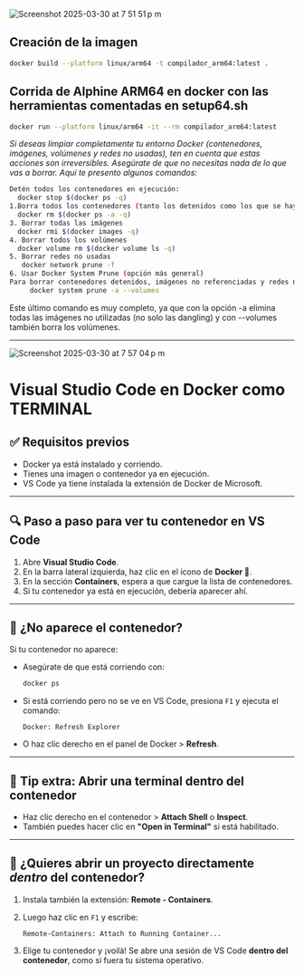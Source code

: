 ![Screenshot 2025-03-30 at 7 51 51 p m](https://github.com/user-attachments/assets/dd746913-d08b-4acb-b002-114ad08b683e)


## Creación de la imagen
```bash
docker build --platform linux/arm64 -t compilador_arm64:latest .
```

## Corrida de Alphine ARM64 en docker con las herramientas comentadas en setup64.sh
```bash
docker run --platform linux/arm64 -it --rm compilador_arm64:latest
```
_Si deseas limpiar completamente tu entorno Docker (contenedores, imágenes, volúmenes y redes no usadas), ten en cuenta que estas acciones son irreversibles. Asegúrate de que no necesitas nada de lo que vas a borrar. Aquí te presento algunos comandos:_

```bash
Detén todos los contenedores en ejecución:
  docker stop $(docker ps -q)
1.Borra todos los contenedores (tanto los detenidos como los que se hayan detenido):
  docker rm $(docker ps -a -q)
3. Borrar todas las imágenes
  docker rmi $(docker images -q)
4. Borrar todos los volúmenes
  docker volume rm $(docker volume ls -q)
5. Borrar redes no usadas
   docker network prune -f
6. Usar Docker System Prune (opción más general)
Para borrar contenedores detenidos, imágenes no referenciadas y redes no utilizadas:
     docker system prune -a --volumes
```
Este último comando es muy completo, ya que con la opción -a elimina todas las imágenes no utilizadas (no solo las dangling) y con --volumes también borra los volúmenes.

---

![Screenshot 2025-03-30 at 7 57 04 p m](https://github.com/user-attachments/assets/73b16a6a-c8d4-44fd-8a93-ba4ac99471df)


# Visual Studio Code en Docker como TERMINAL

## ✅ Requisitos previos

- Docker ya está instalado y corriendo.
- Tienes una imagen o contenedor ya en ejecución.
- VS Code ya tiene instalada la extensión de Docker de Microsoft.

---

## 🔍 Paso a paso para ver tu contenedor en VS Code

1. Abre **Visual Studio Code**.
2. En la barra lateral izquierda, haz clic en el ícono de **Docker 🐳**.
3. En la sección **Containers**, espera a que cargue la lista de contenedores.
4. Si tu contenedor ya está en ejecución, debería aparecer ahí.

---

## 🔄 ¿No aparece el contenedor?

Si tu contenedor no aparece:

- Asegúrate de que está corriendo con:

  ```bash
  docker ps
  ```

- Si está corriendo pero no se ve en VS Code, presiona `F1` y ejecuta el comando:

  ```
  Docker: Refresh Explorer
  ```

- O haz clic derecho en el panel de Docker > **Refresh**.

---

## 🧠 Tip extra: Abrir una terminal dentro del contenedor

- Haz clic derecho en el contenedor > **Attach Shell** o **Inspect**.
- También puedes hacer clic en **"Open in Terminal"** si está habilitado.

---

## 🧩 ¿Quieres abrir un proyecto directamente *dentro* del contenedor?

1. Instala también la extensión: **Remote - Containers**.
2. Luego haz clic en `F1` y escribe:

   ```
   Remote-Containers: Attach to Running Container...
   ```

3. Elige tu contenedor y ¡voilà! Se abre una sesión de VS Code **dentro del contenedor**, como si fuera tu sistema operativo.
